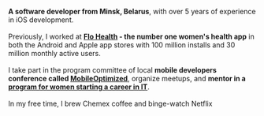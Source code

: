 **A software developer from Minsk, Belarus**, with over 5 years of experience in iOS development.<br/><br/>
Previously, I worked at **[Flo Health](https://flo.health/) - the number one women's health app** in both the Android and Apple app stores with 100 million installs and 30 million monthly active users.<br/><br/>
I take part in the program committee of local **mobile developers conference called [MobileOptimized](https://moconf.by)**, organize meetups, and **mentor in a [program for women starting a career in IT](http://wita.by)**.<br/><br/>
In my free time, I brew Chemex coffee and binge-watch Netflix 
